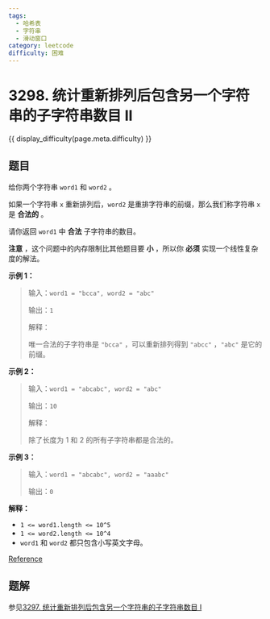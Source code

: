 ```yaml
---
tags:
  - 哈希表
  - 字符串
  - 滑动窗口
category: leetcode
difficulty: 困难
---
```


# 3298. 统计重新排列后包含另一个字符串的子字符串数目 II

{{ display_difficulty(page.meta.difficulty) }}

## 题目

给你两个字符串 `word1` 和 `word2` 。

如果一个字符串 `x` 重新排列后，`word2` 是重排字符串的前缀，那么我们称字符串 `x` 是 **合法的** 。

请你返回 `word1` 中 **合法** 子字符串的数目。

**注意** ，这个问题中的内存限制比其他题目要 **小** ，所以你 **必须** 实现一个线性复杂度的解法。

**示例 1：**

> 输入：`word1 = "bcca", word2 = "abc"`
>
> 输出：`1`
>
> 解释：
>
> 唯一合法的子字符串是 `"bcca"` ，可以重新排列得到 `"abcc"` ，`"abc"` 是它的前缀。

**示例 2：**

> 输入：`word1 = "abcabc", word2 = "abc"`
>
> 输出：`10`
>
> 解释：
>
> 除了长度为 1 和 2 的所有子字符串都是合法的。

**示例 3：**

> 输入：`word1 = "abcabc", word2 = "aaabc"`
>
> 输出：`0`

**解释：**

* `1 <= word1.length <= 10^5`
* `1 <= word2.length <= 10^4`
* `word1` 和 `word2` 都只包含小写英文字母。

[Reference](https://leetcode.cn/problems/count-substrings-that-can-be-rearranged-to-contain-a-string-ii)

## 题解

参见[3297. 统计重新排列后包含另一个字符串的子字符串数目 I](3297.md)